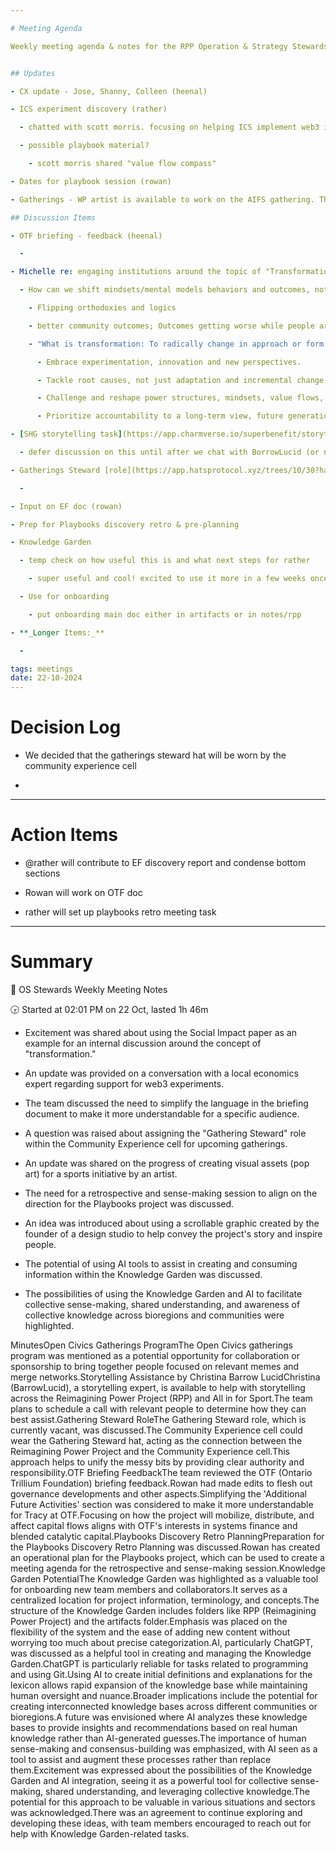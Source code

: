 ```yaml
---

# Meeting Agenda

Weekly meeting agenda & notes for the RPP Operation & Strategy Stewards team.


## Updates

- CX update - Jose, Shanny, Colleen (heenal)

- ICS experiment discovery (rather)

  - chatted with scott morris. focusing on helping ICS implement web3 infrastructure that will enable future experiments. there are local nodes that have active value flows but no crypto infrastructure - how can we support those?

  - possible playbook material?

    - scott morris shared "value flow compass"

- Dates for playbook session (rowan)

- Gatherings - WP artist is available to work on the AIFS gathering. They are going to produce some ideas. (rather)

## Discussion Items

- OTF briefing - feedback (heenal)

  -  

- Michelle re: engaging institutions around the topic of "Transformation" and collective understanding of it

  - How can we shift mindsets/mental models behaviors and outcomes, not just practices?

    - Flipping orthodoxies and logics

    - better community outcomes; Outcomes getting worse while people are thinking their contributions are getting better

    - "What is transformation: To radically change in approach or form."

      - Embrace experimentation, innovation and new perspectives.

      - Tackle root causes, not just adaptation and incremental change.

      - Challenge and reshape power structures, mindsets, value flows, and systems.

      - Prioritize accountability to a long-term view, future generations and the planet.

- [SHG storytelling task](https://app.charmverse.io/superbenefit/storytelling-of-the-stakeholder-group-journey-6353634720727344) (heenal)

  - defer discussion on this until after we chat with BorrowLucid (or never)

- Gatherings Steward [role](https://app.hatsprotocol.xyz/trees/10/30?hatId=30.1.3.1.2) (heenal)

  -  

- Input on EF doc (rowan)  

- Prep for Playbooks discovery retro & pre-planning

- Knowledge Garden

  - temp check on how useful this is and what next steps for rather

    - super useful and cool! excited to use it more in a few weeks once through backlog (heenal). use it for library and link out to tags (lexicon). this can also be helpful for training an LLM on the repo of our md files (eg using citizen chat).

  - Use for onboarding

    - put onboarding main doc either in artifacts or in notes/rpp

- **_Longer Items:_**

  - 

tags: meetings
date: 22-10-2024
---
```


# Decision Log

- We decided that the gatherings steward hat will be worn by the community experience cell

- 

---

# Action Items

- @rather will contribute to EF discovery report and condense bottom sections

- Rowan will work on OTF doc

- rather will set up playbooks retro meeting task

---

# Summary

📝 OS Stewards Weekly Meeting Notes 

🕞 Started at 02:01 PM on 22 Oct, lasted 1h 46m

- Excitement was shared about using the Social Impact paper as an example for an internal discussion around the concept of "transformation."

- An update was provided on a conversation with a local economics expert regarding support for web3 experiments.

- The team discussed the need to simplify the language in the briefing document to make it more understandable for a specific audience.

- A question was raised about assigning the "Gathering Steward" role within the Community Experience cell for upcoming gatherings.

- An update was shared on the progress of creating visual assets (pop art) for a sports initiative by an artist.

- The need for a retrospective and sense-making session to align on the direction for the Playbooks project was discussed.

- An idea was introduced about using a scrollable graphic created by the founder of a design studio to help convey the project's story and inspire people.

- The potential of using AI tools to assist in creating and consuming information within the Knowledge Garden was discussed.

- The possibilities of using the Knowledge Garden and AI to facilitate collective sense-making, shared understanding, and awareness of collective knowledge across bioregions and communities were highlighted.

MinutesOpen Civics Gatherings ProgramThe Open Civics gatherings program was mentioned as a potential opportunity for collaboration or sponsorship to bring together people focused on relevant memes and merge networks.Storytelling Assistance by Christina Barrow LucidChristina (BarrowLucid), a storytelling expert, is available to help with storytelling across the Reimagining Power Project (RPP) and All in for Sport.The team plans to schedule a call with relevant people to determine how they can best assist.Gathering Steward RoleThe Gathering Steward role, which is currently vacant, was discussed.The Community Experience cell could wear the Gathering Steward hat, acting as the connection between the Reimagining Power Project and the Community Experience cell.This approach helps to unify the messy bits by providing clear authority and responsibility.OTF Briefing FeedbackThe team reviewed the OTF (Ontario Trillium Foundation) briefing feedback.Rowan had made edits to flesh out governance developments and other aspects.Simplifying the 'Additional Future Activities' section was considered to make it more understandable for Tracy at OTF.Focusing on how the project will mobilize, distribute, and affect capital flows aligns with OTF's interests in systems finance and blended catalytic capital.Playbooks Discovery Retro PlanningPreparation for the Playbooks Discovery Retro Planning was discussed.Rowan has created an operational plan for the Playbooks project, which can be used to create a meeting agenda for the retrospective and sense-making session.Knowledge Garden PotentialThe Knowledge Garden was highlighted as a valuable tool for onboarding new team members and collaborators.It serves as a centralized location for project information, terminology, and concepts.The structure of the Knowledge Garden includes folders like RPP (Reimagining Power Project) and the artifacts folder.Emphasis was placed on the flexibility of the system and the ease of adding new content without worrying too much about precise categorization.AI, particularly ChatGPT, was discussed as a helpful tool in creating and managing the Knowledge Garden.ChatGPT is particularly reliable for tasks related to programming and using Git.Using AI to create initial definitions and explanations for the lexicon allows rapid expansion of the knowledge base while maintaining human oversight and nuance.Broader implications include the potential for creating interconnected knowledge bases across different communities or bioregions.A future was envisioned where AI analyzes these knowledge bases to provide insights and recommendations based on real human knowledge rather than AI-generated guesses.The importance of human sense-making and consensus-building was emphasized, with AI seen as a tool to assist and augment these processes rather than replace them.Excitement was expressed about the possibilities of the Knowledge Garden and AI integration, seeing it as a powerful tool for collective sense-making, shared understanding, and leveraging collective knowledge.The potential for this approach to be valuable in various situations and sectors was acknowledged.There was an agreement to continue exploring and developing these ideas, with team members encouraged to reach out for help with Knowledge Garden-related tasks.
